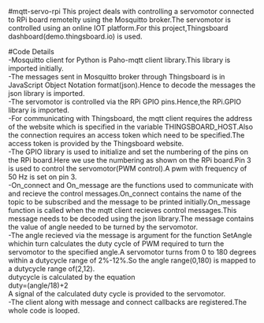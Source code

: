 #mqtt-servo-rpi
This project deals with controlling a servomotor connected to RPi board remotelty using the Mosquitto broker.The servomotor is controlled using an online IOT platform.For this project,Thingsboard dashboard(demo.thingsboard.io) is used.

#Code Details  
-Mosquitto client for Python is  Paho-mqtt client library.This library is imported initially.  
-The messages sent in Mosquitto broker through Thingsboard is in JavaScript Object Notation format(json).Hence to decode the messages the json library is imported.  
-The servomotor is controlled via the RPi GPIO pins.Hence,the RPi.GPIO library is imported.  
-For communicating with Thingsboard, the  mqtt client requires the address of the website which is specified in the variable THINGSBOARD_HOST.Also the connection requires an access token which need to be specified.The access token is provided by the Thingsboard website.  
-The GPIO library is used to initialize and set the numbering of the pins on the RPi board.Here we use the numbering as shown on the RPi board.Pin 3 is used to control the servomotor(PWM control).A pwm with frequency of 50 Hz is set on pin 3.  
-On_connect and On_message are the functions used to communicate with and recieve the control messages.On_connect contains the name of the topic to be subscribed and the message to be printed initially.On_message function is called when the mqtt client recieves control messages.This message needs to be decoded using the json library.The message contains the value of angle needed to be turned by the servomotor.  
-The angle recieved via the message is argument for the function SetAngle whichin turn calculates the duty cycle of PWM required to turn the servomotor to the specified angle.A servomotor turns from 0 to 180 degrees within a dutycycle range of 2%-12%.So the angle range(0,180) is mapped to a dutycycle range of(2,12).  
 dutycycle is calculated by the equation  
		duty=(angle/18)+2  
A signal of the calculated duty cycle is provided to the servomotor.  
-The client along with message and connect callbacks are registered.The whole code is looped.  
		
 
